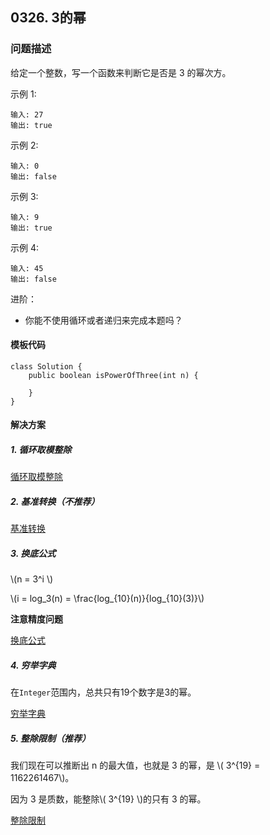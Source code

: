 <script src="https://cdn.bootcss.com/mathjax/2.7.7/MathJax.js?config=TeX-AMS-MML_HTMLorMML"></script>

## 0326. 3的幂

### 问题描述

给定一个整数，写一个函数来判断它是否是 3 的幂次方。

示例 1:

```
输入: 27
输出: true
```

示例 2:

```
输入: 0
输出: false
```

示例 3:

```
输入: 9
输出: true
```

示例 4:

```
输入: 45
输出: false
```

进阶：
* 你能不使用循环或者递归来完成本题吗？


#### 模板代码

```
class Solution {
    public boolean isPowerOfThree(int n) {

    }
}
```

#### 解决方案

##### 1. 循环取模整除

[循环取模整除](qu0326/solu1/Solution.java)


##### 2. 基准转换（不推荐） 

[基准转换](qu0326/solu2/Solution.java)


##### 3. 换底公式

\\(n = 3^i \\)

\\(i = log_3(n) = \frac{log_{10}(n)}{log_{10}(3)}\\)


**注意精度问题**

[换底公式](qu0326/solu3/Solution.java)


##### 4. 穷举字典

在`Integer`范围内，总共只有19个数字是3的幂。

[穷举字典](qu0326/solu4/Solution.java)



##### 5. 整除限制（推荐）

我们现在可以推断出 n 的最大值，也就是 3 的幂，是 \\( 3^{19} = 1162261467\\)。

因为 3 是质数，能整除\\( 3^{19} \\)的只有 3 的幂。

[整除限制](qu0326/solu5/Solution.java)
